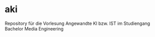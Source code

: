 # aki
Repository für die Vorlesung Angewandte KI bzw. IST im Studiengang Bachelor Media Engineering
